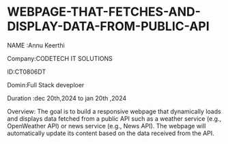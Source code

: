 # WEBPAGE-THAT-FETCHES-AND-DISPLAY-DATA-FROM-PUBLIC-API 

NAME :Annu Keerthi

Company:CODETECH IT SOLUTIONS

ID:CT0806DT

Domin:Full Stack deveploer

Duration :dec 20th,2024 to jan 20th ,2024

Overview: 
The goal is to build a responsive webpage that dynamically loads and displays data fetched from a public API such as a weather service (e.g., OpenWeather API) or news service (e.g., News API). The webpage will automatically update its content based on the data received from the API.

